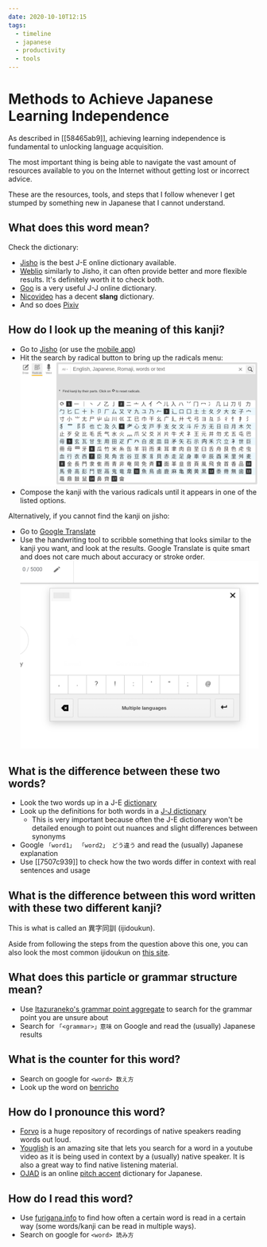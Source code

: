 ```yaml
---
date: 2020-10-10T12:15
tags:
  - timeline
  - japanese
  - productivity
  - tools
---
```


# Methods to Achieve Japanese Learning Independence

As described in [[58465ab9]], achieving learning independence is fundamental to
unlocking language acquisition.

The most important thing is being able to navigate the vast amount of resources
available to you on the Internet without getting lost or incorrect advice.

These are the resources, tools, and steps that I follow whenever I get stumped
by something new in Japanese that I cannot understand.

## What does this word mean?

Check the dictionary:
  - [Jisho](https://jisho.org/) is the best J-E online dictionary available.
  - [Weblio](https://ejje.weblio.jp/) similarly to Jisho, it can often provide
    better and more flexible results. It's definitely worth it to check both.
  - [Goo](https://dictionary.goo.ne.jp/) is a very useful J-J online dictionary.
  - [Nicovideo](https://dic.nicovideo.jp/) has a decent **slang** dictionary.
  - And so does [Pixiv](https://dic.pixiv.net/)

## How do I look up the meaning of this kanji?

 - Go to [Jisho](https://jisho.org) (or use the [mobile app](https://play.google.com/store/apps/details?id=ric.Jsho))
 - Hit the search by radical button to bring up the radicals menu:
  [![Jisho search by radical](./static/jisho_radical_search.png)](./static/jisho_radical_search.png)
 - Compose the kanji with the various radicals until it appears in one of the
   listed options.

Alternatively, if you cannot find the kanji on jisho:

 - Go to [Google Translate](https://translate.google.com/)
 - Use the handwriting tool to scribble something that looks similar to the
   kanji you want, and look at the results. Google Translate is quite smart and
   does not care much about accuracy or stroke order.
  [![google translate handwriting](./static/google_translate_handwrite.png)](./static/google_translate_handwrite.png)

## What is the difference between these two words?

 - Look the two words up in a J-E [dictionary](https://jisho.org)
 - Look up the definitions for both words in a [J-J dictionary](https://dictionary.goo.ne.jp)
   - This is very important because often the J-E dictionary won't be detailed
     enough to point out nuances and slight differences between synonyms
 - Google `「word1」 「word2」 どう違う` and read the (usually) Japanese explanation
 - Use [[7507c939]] to check how the two words differ in context with real
   sentences and usage

## What is the difference between this word written with these two different kanji?

This is what is called an 異字同訓 (ijidoukun).

Aside from following the steps from the question above this one, you can also
look the most common ijidoukun on [this site](http://www.bretmayer.com/ijidokun.html).

## What does this particle or grammar structure mean?

 - Use [Itazuraneko's grammar point aggregate](https://itazuraneko.neocities.org/grammar/masterreference.html)
   to search for the grammar point you are unsure about
 - Search for `「<grammar>」意味` on Google and read the (usually) Japanese results

## What is the counter for this word?

 - Search on google for `<word> 数え方`
 - Look up the word on [benricho](https://www.benricho.org/kazu/)

## How do I pronounce this word?

 - [Forvo](https://forvo.com) is a huge repository of recordings of native
   speakers reading words out loud.
 - [Youglish](https://youglish.com/japanese) is an amazing site that lets you
   search for a word in a youtube video as it is being used in context by a
   (usually) native speaker. It is also a great way to find native listening
   material.
 - [OJAD](http://www.gavo.t.u-tokyo.ac.jp/ojad/eng/pages/home) is an online
   [pitch accent](https://www.youtube.com/watch?v=O6AoilGEers) dictionary for
   Japanese.

## How do I read this word?

 - Use [furigana.info](https://furigana.info/) to find how often a certain word
   is read in a certain way (some words/kanji can be read in multiple ways).
 - Search on google for `<word> 読み方`

